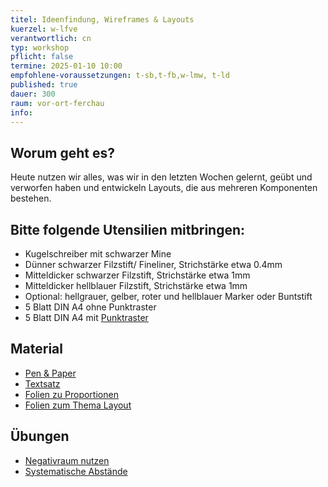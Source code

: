 ```yaml
---
titel: Ideenfindung, Wireframes & Layouts
kuerzel: w-lfve
verantwortlich: cn
typ: workshop
pflicht: false
termine: 2025-01-10 10:00
empfohlene-voraussetzungen: t-sb,t-fb,w-lmw, t-ld
published: true
dauer: 300
raum: vor-ort-ferchau
info: 
---
```


## Worum geht es?
Heute nutzen wir alles, was wir in den letzten Wochen gelernt, geübt und verworfen haben und entwickeln Layouts, die aus mehreren Komponenten bestehen.

## Bitte folgende Utensilien mitbringen:
- Kugelschreiber mit schwarzer Mine
- Dünner schwarzer Filzstift/ Fineliner, Strichstärke etwa 0.4mm
- Mitteldicker schwarzer Filzstift, Strichstärke etwa 1mm
- Mitteldicker hellblauer Filzstift, Strichstärke etwa 1mm
- Optional: hellgrauer, gelber, roter und hellblauer Marker oder Buntstift
- 5 Blatt DIN A4 ohne Punktraster
- 5 Blatt DIN A4 mit [Punktraster](https://www.viaprinto.de/media/documents/help/layouts/produkte/raster/vorlage_punktraster_DIN_A4_hoch.zip)

## Material
- [Pen & Paper](https://cnoss.github.io/pen-and-paper/)
- [Textsatz](https://cnoss.github.io/slides/presentations/screendesign/textsatz/)
- [Folien zu Proportionen](https://cnoss.github.io/slides/presentations/screendesign/proportionen-und-abstaende/) 
- [Folien zum Thema Layout](https://cnoss.github.io/slides/presentations/screendesign/layout/)

## Übungen
<!--- [Typographie 2](/mi-bachelor-screendesign/assignments/basics-typographie-2/)-->
- [Negativraum nutzen](/mi-bachelor-screendesign/assignments/workshop-layout-und-negativraum/)
- [Systematische Abstände](/mi-bachelor-screendesign/assignments/workshop-006-systematische-abstaende/)
